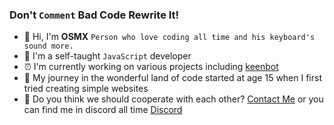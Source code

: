 ### Don't `Comment` Bad Code Rewrite It!
- 👋 Hi, I'm **OSMX** `Person who love coding all time and his keyboard's sound more.` 
- 👀 I'm a self-taught `JavaScript` developer
- ⏰ I'm currently working on various projects including [keenbot](https://www.keenbot.ml)
- 🚀 My journey in the wonderful land of code started at age 15 when I first tried creating simple websites
- 🧬 Do you think we should cooperate with each other? [Contact Me](mailto:husseinosama179@gmail.com) or you can find me in discord all time [Discord](https://discord.gg/fm2J8PE)

<!---
itsosmx/itsosmx is a ✨ special ✨ repository because its `README.md` (this file) appears on your GitHub profile.
You can click the Preview link to take a look at your changes.
--->
